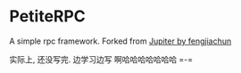 # PetiteRPC
A simple rpc framework. Forked from [Jupiter by fengjiachun](https://github.com/fengjiachun/Jupiter)

实际上, 还没写完. 边学习边写 啊哈哈哈哈哈哈哈 =-= 

